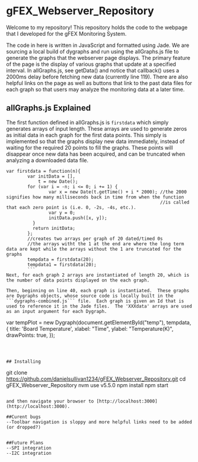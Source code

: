 # gFEX_Webserver_Repository

Welcome to my repository!  This repository holds the code to the webpage that I developed for the gFEX Monitoring System.

The code in here is written in JavaScript and formatted using Jade.  We are sourcing a local build of dygraphs and run using the allGraphs.js file to generate the graphs that the webserver page displays.  The primary feature of the page is the display of various graphs that update at a specified interval.  In allGraphs.js, see getData() and notice that callback() uses a 2000ms delay before fetching new data (currently line 119).  There are also helpful links on the page as well as buttons that link to the past data files for each graph so that users may analyze the monitoring data at a later time.


## allGraphs.js Explained

The first function defined in allGraphs.js is ```firstdata``` which simply generates arrays of input length.  These arrays are used to generate zeros as initial data in each graph for the first data points.  This simply is implemented so that the graphs display new data immediately, instead of waiting for the required 20 points to fill the graphs.  These points will disappear once new data has been acquired, and can be truncated when analyzing a downloaded data file.

```
var firstdata = function(n){
        var initData = [],
            t = new Date();
        for (var i = -n; i <= 0; i += 1) {
                var x = new Date(t.getTime() + i * 2000); //the 2000 signifies how many milliseconds back in time from when the function
                                                          //is called that each zero point is (i.e. 0, -2s, -4s, etc.).
                var y = 0;
                initData.push([x, y]);
          }
          return initData;
        };
        //creates two arrays per graph of 20 dated/timed 0s
        //the arrays witht the 1 at the end are where the long term data are kept while the arrays without the 1 are truncated for the graphs
        tempdata = firstdata(20);
        tempdata1 = firstdata(20);
        ```
Next, for each graph 2 arrays are instantiated of length 20, which is the number of data points displayed on the each graph.

Then, beginning on line 40, each graph is instantiated.  These graphs are Dygraphs objects, whose source code is locally built in the ```dygraphs-combined.js``` file.  Each graph is given an Id that is used to reference it in the Jade files.  The 'XXXdata' arrays are used as an input argument for each Dygraph.

```
var tempPlot = new Dygraph(document.getElementById("temp"), tempdata,
                          {
                            title: 'Board Temperature',
                            xlabel: "Time",
                            ylabel: "Temperature(K)",
                            drawPoints: true,
                          });
```



## Installing

```
git clone https://github.com/danielsullivan1234/gFEX_Webserver_Repository.git
cd gFEX_Webserver_Repository
nvm use v5.5.0
npm install
npm start
```

and then navigate your browser to [http://localhost:3000](http://localhost:3000).

##Curent bugs
--Toolbar navigation is sloppy and more helpful links need to be added (or dropped?)


##Future Plans
--SPI integration
--I2C integration

